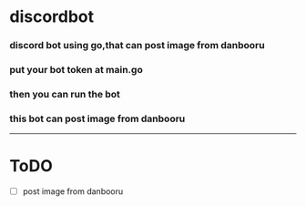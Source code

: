 # discordbot
### discord bot using go,that can post image from danbooru

### put your bot token at main.go
### then you can run the bot
### this bot can post image from danbooru
---
# ToDO
- [ ] post image from danbooru

